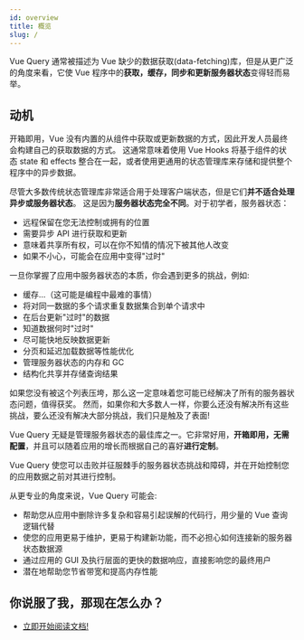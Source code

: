 ```yaml
---
id: overview
title: 概览
slug: /
---
```


Vue Query 通常被描述为 Vue 缺少的数据获取(data-fetching)库，但是从更广泛的角度来看，它使 Vue 程序中的**获取，缓存，同步和更新服务器状态**变得轻而易举。

## 动机

开箱即用，Vue 没有内置的从组件中获取或更新数据的方式，因此开发人员最终会构建自己的获取数据的方式。
这通常意味着使用 Vue Hooks 将基于组件的状态 state 和 effects 整合在一起，或者使用更通用的状态管理库来存储和提供整个程序中的异步数据。

尽管大多数传统状态管理库非常适合用于处理客户端状态，但是它们**并不适合处理异步或服务器状态**。
这是因为**服务器状态完全不同**。对于初学者，服务器状态：

- 远程保留在您无法控制或拥有的位置
- 需要异步 API 进行获取和更新
- 意味着共享所有权，可以在你不知情的情况下被其他人改变
- 如果不小心，可能会在应用中变得"过时"

一旦你掌握了应用中服务器状态的本质，你会遇到更多的挑战，例如:

- 缓存...（这可能是编程中最难的事情）
- 将对同一数据的多个请求重复数据集合到单个请求中
- 在后台更新"过时"的数据
- 知道数据何时"过时"
- 尽可能快地反映数据更新
- 分页和延迟加载数据等性能优化
- 管理服务器状态的内存和 GC
- 结构化共享并存储查询结果

如果您没有被这个列表压垮，那么这一定意味着您可能已经解决了所有的服务器状态问题，值得获奖。
然而，如果你和大多数人一样，你要么还没有解决所有这些挑战，要么还没有解决大部分挑战，我们只是触及了表面!

Vue Query 无疑是管理服务器状态的最佳库之一。它非常好用，**开箱即用，无需配置**，并且可以随着应用的增长而根据自己的喜好**进行定制**。

Vue Query 使您可以击败并征服棘手的服务器状态挑战和障碍，并在开始控制您的应用数据之前对其进行控制。

从更专业的角度来说，Vue Query 可能会:

- 帮助您从应用中删除许多复杂和容易引起误解的代码行，用少量的 Vue 查询逻辑代替
- 使您的应用更易于维护，更易于构建新功能，而不必担心如何连接新的服务器状态数据源
- 通过应用的 GUI 及执行层面的更快的数据响应，直接影响您的最终用户
- 潜在地帮助您节省带宽和提高内存性能

## 你说服了我，那现在怎么办？

- [立即开始阅读文档!](./installation.md)
